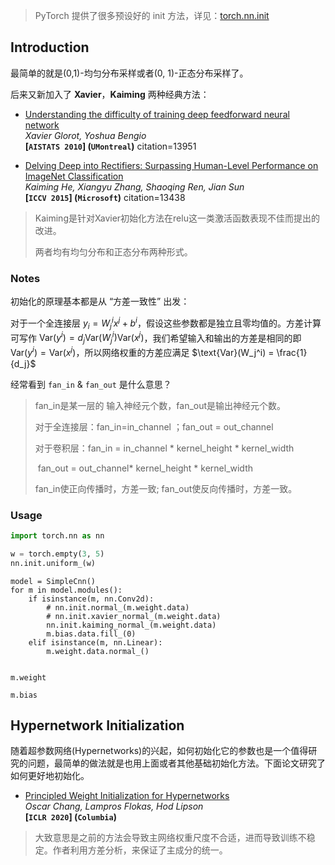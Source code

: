 > PyTorch 提供了很多预设好的 init 方法，详见：[torch.nn.init](https://pytorch.org/docs/stable/nn.init.html)



## Introduction

最简单的就是(0,1)-均匀分布采样或者(0, 1)-正态分布采样了。

后来又新加入了 **Xavier**，**Kaiming** 两种经典方法：

- [Understanding the difficulty of training deep feedforward neural network](https://proceedings.mlr.press/v9/glorot10a/glorot10a.pdf)  
  *Xavier Glorot, Yoshua Bengio*  
  **[`AISTATS 2010`] (`UMontreal`)** citation=13951

- [Delving Deep into Rectifiers: Surpassing Human-Level Performance on ImageNet Classification](https://arxiv.org/pdf/1502.01852.pdf)  
  *Kaiming He, Xiangyu Zhang, Shaoqing Ren, Jian Sun*  
  **[`ICCV 2015`] (`Microsoft`)** citation=13438

> Kaiming是针对Xavier初始化方法在relu这一类激活函数表现不佳而提出的改进。
>
> 两者均有均匀分布和正态分布两种形式。



### Notes

初始化的原理基本都是从 “方差一致性” 出发：

对于一个全连接层 $y_i = W_j^i x^j + b^i$，假设这些参数都是独立且零均值的。方差计算可写作 $\text{Var}(y^i) = d_j \text{Var}(W_j^i)\text{Var}(x^j)$，我们希望输入和输出的方差是相同的即 $\text{Var}(y^i) = \text{Var}(x^j)$，所以网络权重的方差应满足 $\text{Var}(W_j^i) = \frac{1}{d_j}$



经常看到 `fan_in` & `fan_out` 是什么意思？

> fan_in是某一层的 输入神经元个数，fan_out是输出神经元个数。
>
> 对于全连接层：fan_in=in_channel ；fan_out = out_channel
>
> 对于卷积层：fan_in = in_channel * kernel_height * kernel_width
>
> ​                       fan_out = out_channel* kernel_height * kernel_width
>
> fan_in使正向传播时，方差一致; fan_out使反向传播时，方差一致。



### Usage

```python
import torch.nn as nn

w = torch.empty(3, 5)
nn.init.uniform_(w)
```



```
model = SimpleCnn()
for m in model.modules():
    if isinstance(m, nn.Conv2d):
        # nn.init.normal_(m.weight.data)
        # nn.init.xavier_normal_(m.weight.data)
        nn.init.kaiming_normal_(m.weight.data)
        m.bias.data.fill_(0)
    elif isinstance(m, nn.Linear):
        m.weight.data.normal_()


m.weight

m.bias
```









## Hypernetwork Initialization

随着超参数网络(Hypernetworks)的兴起，如何初始化它的参数也是一个值得研究的问题，最简单的做法就是也用上面或者其他基础初始化方法。下面论文研究了如何更好地初始化。

- [Principled Weight Initialization for Hypernetworks](https://openreview.net/pdf?id=H1lma24tPB)  
  *Oscar Chang, Lampros Flokas, Hod Lipson*  
  **[`ICLR 2020`] (`Columbia`)**

> 大致意思是之前的方法会导致主网络权重尺度不合适，进而导致训练不稳定。作者利用方差分析，来保证了主成分的统一。



